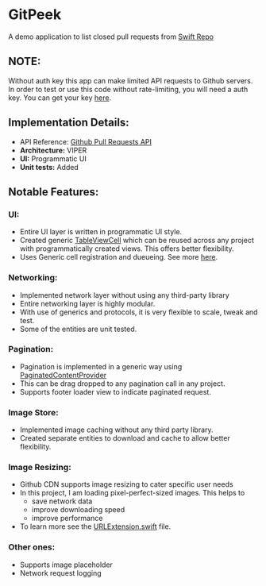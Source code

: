# GitPeek

A demo application to list closed pull requests from [Swift Repo](https://github.com/apple/swift)

## NOTE:
Without auth key this app can make limited API requests to Github servers.
In order to test or use this code without rate-limiting, you will need a auth key. You can get your key [here](https://github.com/settings/tokens).

## Implementation Details:

- API Reference: [Github Pull Requests API](https://docs.github.com/en/rest/pulls/pulls?apiVersion=2022-11-28#list-pull-requests)
- **Architecture:** VIPER
- **UI:** Programmatic UI
- **Unit tests:** Added

## Notable Features:

### UI:
- Entire UI layer is written in programmatic UI style.
- Created generic [TableViewCell](./GitPeek/Common/Views/TableViewCell.swift) which can be reused across any project with programmatically created views. This offers better flexibility.
- Uses Generic cell registration and dueueing. See more [here](./GitPeek/Utils/View%20Reusability).

### Networking:
- Implemented network layer without using any third-party library
- Entire networking layer is highly modular.
- With use of generics and protocols, it is very flexible to scale, tweak and test.
- Some of the entities are unit tested.

### Pagination:
- Pagination is implemented in a generic way using [PaginatedContentProvider](./GitPeek/Networking/Request%20Performers/PaginatedContentProvider.swift)
- This can be drag dropped to any pagination call in any project.
- Supports footer loader view to indicate paginated request.

### Image Store:
- Implemented image caching without any third party library.
- Created separate entities to download and cache to allow better flexibility.

### Image Resizing:
- Github CDN supports image resizing to cater specific user needs
- In this project, I am loading pixel-perfect-sized images. This helps to 
  - save network data
  - improve downloading speed
  - improve performance
- To learn more see the [URLExtension.swift](/GitPeek/Utils/Extensions/URLExtension.swift#L15) file.

### Other ones:
- Supports image placeholder
- Network request logging
